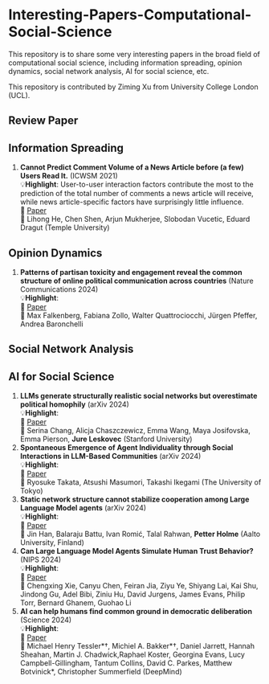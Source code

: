# Interesting-Papers-Computational-Social-Science

This repository is to share some very interesting papers in the broad field of computational social science, including information spreading, opinion dynamics, social network analysis, AI for social science, etc. 

This repository is contributed by Ziming Xu from University College London (UCL).

## Review Paper


## Information Spreading
1. **Cannot Predict Comment Volume of a News Article before (a few) Users Read It.** (ICWSM 2021)  
:bulb:**Highlight**: User-to-user interaction factors contribute the most to the prediction of the total number of comments a news article will receive, while news article-specific factors have surprisingly little influence.  
:link: [Paper](https://ojs.aaai.org/index.php/ICWSM/article/view/18051)  
:busts_in_silhouette: Lihong He, Chen Shen, Arjun Mukherjee, Slobodan Vucetic, Eduard Dragut (Temple University)  



## Opinion Dynamics
1. **Patterns of partisan toxicity and engagement reveal the common structure of online political communication across countries** (Nature Communications 2024)  
:bulb:**Highlight**:      
:link: [Paper](https://www.nature.com/articles/s41467-024-53868-0)  
:busts_in_silhouette: Max Falkenberg, Fabiana Zollo, Walter Quattrociocchi, Jürgen Pfeffer, Andrea Baronchelli   



## Social Network Analysis

## AI for Social Science
1. **LLMs generate structurally realistic social networks but overestimate political homophily** (arXiv 2024)  
:bulb:**Highlight**:  
:link: [Paper](https://arxiv.org/abs/2408.16629)  
:busts_in_silhouette: Serina Chang, Alicja Chaszczewicz, Emma Wang, Maya Josifovska, Emma Pierson, **Jure Leskovec** (Stanford University)  
2. **Spontaneous Emergence of Agent Individuality through Social Interactions in LLM-Based Communities** (arXiv 2024)  
:bulb:**Highlight**:  
:link: [Paper](https://arxiv.org/abs/2411.03252)  
:busts_in_silhouette: Ryosuke Takata, Atsushi Masumori, Takashi Ikegami (The University of Tokyo)  
3. **Static network structure cannot stabilize cooperation among Large Language Model agents** (arXiv 2024)  
:bulb:**Highlight**:  
:link: [Paper](https://arxiv.org/abs/2411.10294)  
:busts_in_silhouette: Jin Han, Balaraju Battu, Ivan Romić, Talal Rahwan, **Petter Holme** (Aalto University, Finland)   
4. **Can Large Language Model Agents Simulate Human Trust Behavior?** (NIPS 2024)  
:bulb:**Highlight**:  
:link: [Paper](https://arxiv.org/abs/2402.04559)  
:busts_in_silhouette: Chengxing Xie, Canyu Chen, Feiran Jia, Ziyu Ye, Shiyang Lai, Kai Shu, Jindong Gu, Adel Bibi, Ziniu Hu, David Jurgens, James Evans, Philip Torr, Bernard Ghanem, Guohao Li   
5. **AI can help humans find common ground in democratic deliberation** (Science 2024)  
:bulb:**Highlight**:  
:link: [Paper](https://www.science.org/doi/10.1126/science.adq2852)  
:busts_in_silhouette: Michael Henry Tessler*†, Michiel A. Bakker*†, Daniel Jarrett, Hannah Sheahan, Martin J. Chadwick,Raphael Koster, Georgina Evans, Lucy Campbell-Gillingham, Tantum Collins, David C. Parkes, Matthew Botvinick*, Christopher Summerfield (DeepMind)   

